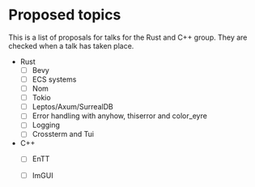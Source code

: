 # Proposed topics

This is a list of proposals for talks for the Rust and C++ group.  They are
checked when a talk has taken place.

- Rust 
    - [ ] Bevy
    - [ ] ECS systems
    - [ ] Nom
    - [ ] Tokio
    - [ ] Leptos/Axum/SurrealDB
    - [ ] Error handling with anyhow, thiserror and color_eyre
    - [ ] Logging
    - [ ] Crossterm and Tui
- C++
    - [ ] EnTT
    - [ ] ImGUI


